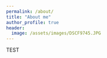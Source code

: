```yaml
---
permalink: /about/
title: "About me"
author_profile: true
header:
  image: /assets/images/DSCF9745.JPG
---
```


TEST
